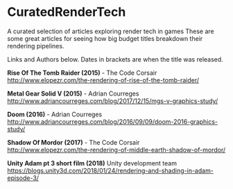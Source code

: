 # CuratedRenderTech
A curated selection of articles exploring render tech in games
These are some great articles for seeing how big budget titles breakdown their rendering pipelines.  

Links and Authors below. Dates in brackets are when the title was released.

**Rise Of The Tomb Raider (2015)** - The Code Corsair\
http://www.elopezr.com/the-rendering-of-rise-of-the-tomb-raider/

**Metal Gear Solid V (2015)** - Adrian Courreges\
http://www.adriancourreges.com/blog/2017/12/15/mgs-v-graphics-study/

**Doom (2016)** - Adrian Courreges\
http://www.adriancourreges.com/blog/2016/09/09/doom-2016-graphics-study/

**Shadow Of Mordor (2017)** - The Code Corsair\
http://www.elopezr.com/the-rendering-of-middle-earth-shadow-of-mordor/

**Unity Adam pt 3 short film (2018)** Unity development team\
https://blogs.unity3d.com/2018/01/24/rendering-and-shading-in-adam-episode-3/
